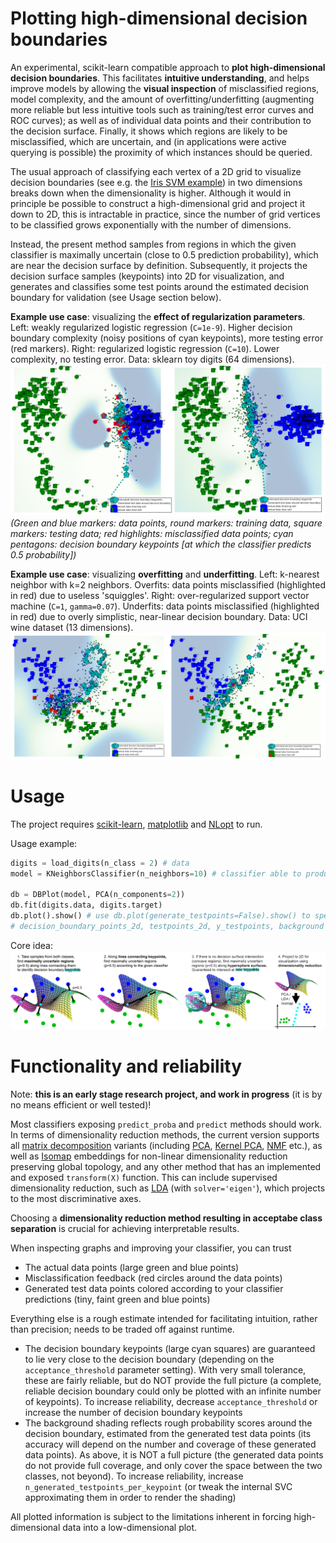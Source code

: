 Plotting high-dimensional decision boundaries
===============

An experimental, scikit-learn compatible approach to **plot high-dimensional decision boundaries**. This facilitates **intuitive understanding**, and helps improve models by allowing the **visual inspection** of misclassified regions, model complexity, and the amount of overfitting/underfitting (augmenting more reliable but less intuitive tools such as training/test error curves and ROC curves); as well as of individual data points and their contribution to the decision surface. Finally, it shows which regions are likely to be misclassified, which are uncertain, and (in applications were active querying is possible) the proximity of which instances should be queried. 

The usual approach of classifying each vertex of a 2D grid to visualize decision boundaries (see e.g. the [Iris SVM example](http://scikit-learn.org/stable/auto_examples/svm/plot_iris.html)) in two dimensions breaks down when the dimensionality is higher. Although it would in principle be possible to construct a high-dimensional grid and project it down to 2D, this is intractable in practice, since the number of grid vertices to be classified grows exponentially with the number of dimensions.

Instead, the present method samples from regions in which the given classifier is maximally uncertain (close to 0.5 prediction probability), which are near the decision surface by definition. Subsequently, it projects the decision surface samples (keypoints) into 2D for visualization, and generates and classifies some test points around the estimated decision boundary for validation (see Usage section below).

**Example use case**: visualizing the **effect of regularization parameters**. Left: weakly regularized logistic regression (`C=1e-9`). Higher decision boundary complexity (noisy positions of cyan keypoints), more testing error (red markers). Right: regularized logistic regression (`C=10`). Lower complexity, no testing error. Data: sklearn toy digits (64 dimensions).
![Digits data - decision boundary comparison](img/digits_logreg.png)
*(Green and blue markers: data points, round markers: training data, square markers: testing data; red highlights: misclassified data points; cyan pentagons: decision boundary keypoints [at which the classifier predicts 0.5 probability])*

**Example use case**: visualizing **overfitting** and **underfitting**. Left: k-nearest neighbor with k=2 neighbors. Overfits: data points misclassified (highlighted in red) due to useless 'squiggles'. Right: over-regularized support vector machine (`C=1`, `gamma=0.07`). Underfits: data points misclassified (highlighted in red) due to overly simplistic, near-linear decision boundary. Data: UCI wine dataset (13 dimensions).
![Wine data - decision boundary comparison](img/wine_knn_svc.png)

Usage
===============

The project requires [scikit-learn](http://scikit-learn.org/stable/install.html), [matplotlib](http://matplotlib.org/users/installing.html) and [NLopt](http://ab-initio.mit.edu/wiki/index.php/NLopt_Installation) to run.

Usage example:

```python
digits = load_digits(n_class = 2) # data
model = KNeighborsClassifier(n_neighbors=10) # classifier able to produce probabilities

db = DBPlot(model, PCA(n_components=2))
db.fit(digits.data, digits.target)
db.plot().show() # use db.plot(generate_testpoints=False).show() to speed up plotting
# decision_boundary_points_2d, testpoints_2d, y_testpoints, background = db.generate_plot() # for custom plotting and analysis
```

Core idea:
![Four steps of plotting a high-dimensional decision boundary](img/dr_model_overview.png)

Functionality and reliability
===============

Note: **this is an early stage research project, and work in progress** (it is by no means efficient or well tested)!

Most classifiers exposing `predict_proba` and `predict` methods should work. In terms of dimensionality reduction methods, the current version supports all [matrix decomposition](http://scikit-learn.org/stable/modules/classes.html#module-sklearn.decomposition) variants (including [PCA](http://scikit-learn.org/stable/modules/generated/sklearn.decomposition.PCA.html#sklearn.decomposition.PCA), [Kernel PCA](http://scikit-learn.org/stable/modules/generated/sklearn.decomposition.KernelPCA.html#sklearn.decomposition.KernelPCA), [NMF](http://scikit-learn.org/stable/modules/generated/sklearn.decomposition.NMF.html#sklearn.decomposition.NMF) etc.), as well as [Isomap](http://scikit-learn.org/stable/modules/generated/sklearn.manifold.Isomap.html#sklearn.manifold.Isomap) embeddings for non-linear dimensionality reduction preserving global topology, and any other method that has an implemented and exposed `transform(X)` function. This can include supervised dimensionality reduction, such as [LDA](http://scikit-learn.org/0.16/modules/generated/sklearn.lda.LDA.html) (with `solver='eigen'`), which projects to the most discriminative axes.

Choosing a **dimensionality reduction method resulting in acceptabe class separation** is crucial for achieving interpretable results.  

When inspecting graphs and improving your classifier, you can trust
- The actual data points (large green and blue points)
- Misclassification feedback (red circles around the data points)
- Generated test data points colored according to your classifier predictions (tiny, faint green and blue points)

Everything else is a rough estimate intended for facilitating intuition, rather than precision; needs to be traded off against runtime.  
- The decision boundary keypoints (large cyan squares) are guaranteed to lie very close to the decision boundary (depending on the `acceptance_threshold` parameter setting). With very small tolerance, these are fairly reliable, but do NOT provide the full picture (a complete, reliable decision boundary could only be plotted with an infinite number of keypoints). To increase reliability, decrease `acceptance_threshold` or increase the number of decision boundary keypoints
- The background shading reflects rough probability scores around the decision boundary, estimated from the generated test data points (its accuracy will depend on the number and coverage of these generated data points). As above, it is NOT a full picture (the generated data points do not provide full coverage, and only cover the space between the two classes, not beyond). To increase reliability, increase `n_generated_testpoints_per_keypoint` (or tweak the internal SVC approximating them in order to render the shading)

All plotted information is subject to the limitations inherent in forcing high-dimensional data into a low-dimensional plot.